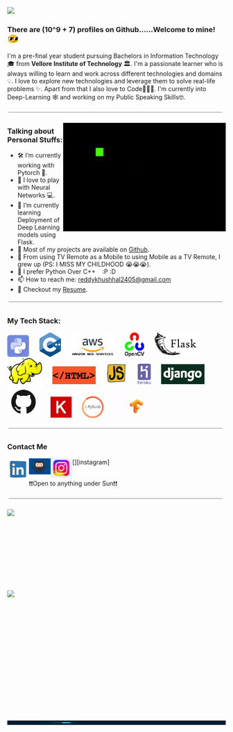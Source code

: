 <img src="https://github.com/ranjan-panda/Bio/blob/master/Powerfull-words-PixTeller%20(1)%20(1).gif" width="550px"></h2>&nbsp; &nbsp; &nbsp;

### There are (10^9 + 7) profiles on Github......Welcome to mine! <img src="https://github.com/ranjan-panda/Bio/blob/master/gifs/emoji.gif" width="27px">

I'm a pre-final year student pursuing Bachelors in Information Technology 🎓 from **Vellore Institute of Technology** 🏛. I'm a passionate learner who is always willing to learn and work across different technologies and domains 💡. I love to explore new technologies and leverage them to solve real-life problems ✨. Apart from that I also love to Code👨🏻‍💻. I'm currently into Deep-Learning 🕸️ and working on my Public Speaking Skills🤓.

<img src="https://github.com/ranjan-panda/Bio/blob/master/border.gif" width="1100px" height="10px"></h2>

<img align="right" height="250" width="375" alt="" src="https://github.com/ranjan-panda/Bio/blob/master/coding2.gif" />

### Talking about Personal Stuffs:

- 🛠 I’m currently working with Pytorch :flashlight:.
- :wrench: I love to play with Neural Networks :computer:.
- 🚀 I’m currently learning Deployment of Deep Learning models using Flask.
- 👾 Most of my projects are available on [Github](https://github.com/ranjan-panda/).
- 👨 From using TV Remote as a Mobile to using Mobile as a TV Remote, I grew up (PS: I MISS MY CHILDHOOD :sob::sob::sob:).
- 👅 I prefer Python Over C++ &nbsp; &nbsp;:P :D
- 📫 How to reach me: reddykhushhal2405@gmail.com
- 📝 Checkout my [Resume](https://github.com/ranjan-panda/ranjan-panda/blob/master/Resume.pdf).

<img src="https://github.com/ranjan-panda/Bio/blob/master/border.gif" width="1100px" height="10px"></h2>

### My Tech Stack:

<img src="https://github.com/ranjan-panda/Bio/blob/master/python%20gif.gif" width="50px"></h2>&nbsp; &nbsp; &nbsp;
<img src="https://github.com/ranjan-panda/Bio/blob/master/cpp.png" width="50px"></h2>&nbsp; &nbsp; &nbsp;
<img src="https://github.com/ranjan-panda/Bio/blob/master/aws.gif" width="100px"></h2>&nbsp; &nbsp; &nbsp;
<img src="https://github.com/ranjan-panda/Bio/blob/master/opencv.png" width="45px"></h2>&nbsp; &nbsp; &nbsp;
<img src="https://github.com/ranjan-panda/Bio/blob/master/flask.png" width="100px"></h2>&nbsp; &nbsp; &nbsp;
<img src="https://github.com/ranjan-panda/Bio/blob/master/hadoop.jpg" width="80px"></h2>&nbsp; &nbsp; &nbsp;
<img src="https://github.com/ranjan-panda/Bio/blob/master/html.gif" width="100px"></h2>&nbsp; &nbsp; &nbsp;
<img src="https://github.com/ranjan-panda/Bio/blob/master/javascript.gif" width="50px"></h2>&nbsp; &nbsp; &nbsp;
<img src="https://github.com/ranjan-panda/Bio/blob/master/heroku.png" width="30px"></h2>&nbsp; &nbsp; &nbsp;
<img src="https://github.com/ranjan-panda/Bio/blob/master/django.png" width="100px"></h2>&nbsp; &nbsp; &nbsp;
<img src="https://github.com/ranjan-panda/Bio/blob/master/github.png" width="75px"></h2>&nbsp; &nbsp; &nbsp;
<img src="https://github.com/ranjan-panda/Bio/blob/master/keras.png" width="50px"></h2>&nbsp; &nbsp; &nbsp;
<img src="https://github.com/ranjan-panda/Bio/blob/master/pytorch.gif" width="50px"></h2>&nbsp; &nbsp; &nbsp;
<img src="https://github.com/ranjan-panda/Bio/blob/master/tensorflow.gif" width="100px"></h2>&nbsp; &nbsp; &nbsp;

<img src="https://github.com/ranjan-panda/Bio/blob/master/border.gif" width="1100px" height="10px"></h2>

### Contact Me <br>
[<img align="left" alt="https://www.linkedin.com/in/khushhalreddy/" width="50px" src="https://github.com/ranjan-panda/Bio/blob/master/linkedin.gif" />][linkedin]
[<img align="left" alt="https://github.com/ranjan-panda/" width="50px" src="https://github.com/ranjan-panda/Bio/blob/master/github.gif" />][github]
[<img align="left" alt="https://www.instagram.com/w._.icked_hyp.ster/" width="50px" src="https://github.com/ranjan-panda/Bio/blob/master/insta.gif" />][instagram]\
<br/>

:exclamation::exclamation:Open to anything under Sun:exclamation::exclamation:


<img src="https://github.com/ranjan-panda/Bio/blob/master/border.gif" width="1100px" height="10px"></h2>

<a href="https://github.com/ranjan-panda">
  <img align="left" src="https://github-readme-stats.vercel.app/api?username=ranjan-panda&show_icons=true&theme=merko&count_private=true" />
</a>
<br/><br/><br/><br/><br/><br/><br/><br/><br/><br/><br/>

<a href="https://github.com/ranjan-panda">
  <img align="left" height = "296px "src="https://github-readme-stats.vercel.app/api/top-langs/?username=ranjan-panda&theme=gruvbox" />
</a>




<img src="https://github.com/ranjan-panda/Bio/blob/master/add2.gif" width="1400px" height="10px"></h2>


[linkedin]:http://www.linkedin.com/in/pranjanpanda
[github]:https://github.com/ranjan-panda/
[facebook]:https://www.facebook.com/p.ranjan.panda.1
